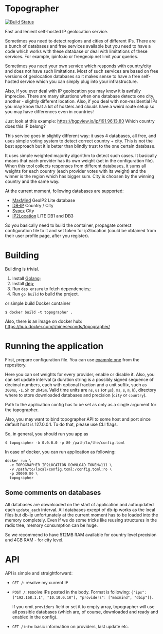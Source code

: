 Topographer
===========

[![Build Status](https://travis-ci.org/9seconds/topographer.svg?branch=master)](https://travis-ci.org/9seconds/topographer)

Fast and lenient self-hosted IP geolocation service.

Sometimes you need to detect regions and cities of different IPs. There
are a bunch of databases and free services available but you need to
have a code which works with these database or deal with limitations of
these services. For example, ipinfo.io or freegeoip.net limit your queries.

Sometimes you need your own service which responds with country/city
and does not have such limitations. Most of such services are based on
free versions of geolocation databases so it makes sense to have a free
self-hosted service which you can simply plug into your infrastructure.

Also, if you ever deal with IP geolocation you may know it is awfully
imprecise. There are many situations when one database detects one
city, another - slightly different location. Also, if you deal with
non-residential IPs you may know that a lot of hosters and clouds have a
weird route setup so you may have differences even in countries!

Just look at this example: https://bgpview.io/ip/191.96.13.80 Which
country does this IP belong?

This service goes in slightly different way: it uses 4 databases, all
free, and uses simple voting system to detect correct country + city.
This is not the best approach but it is better than blindly trust to the
one certain database.

It uses simple weighted majority algorithm to detect such cases. It
basically means that each provider has its own weight (set in the
configuration file). When this tool collects responses from different
databases, it sums all weights for each country (each provider votes
with its weight) and the winner is the region which has bigger sum. City
is choosen by the winning country and the same way.

At the current moment, following databases are supported:

* [MaxMind](https://www.maxmind.com) GeoIP2 Lite database
* [DB-IP](https://db-ip.com) Country / City
* [Sypex](https://sypexgeo.net) City
* [IP2Location](https://www.ip2location.com) LITE DB1 and DB3

So you basically need to build the container, propagate correct
configuration file to it and set token for ip2location (could be
obtained from their user profile page, after you register).


Building
========

Building is trivial.

1. Install [Golang](https://golang.org/doc/install);
2. Install [dep](https://golang.github.io/dep/docs/installation.html);
3. Run `dep ensure` to fetch dependencies;
4. Run `go build` to build the project.

or simple build Docker container

```shell
$ docker build -t topographer .
```

Also, there is an image on docker hub:
https://hub.docker.com/r/nineseconds/topographer/


Running the application
=======================

First, prepare configuration file. You can use
[example one](https://github.com/9seconds/topographer/blob/master/example.config.toml)
from the repository.

Here you can set weights for every provider, enable or disable it.
Also, you can set update interval (a duration string is a possibly
signed sequence of decimal numbers, each with optional fraction and a
unit suffix, such as `300ms`, `-1.5h` or `2h45m`. Valid time units are
`ns`, `us` (or `µs`), `ms`, `s`, `m`, `h`), directory where to store
downloaded databases and precision (`city` or `country`).

Path to the application config has to be set as only as a single
argument for the topographer.

Also, you may want to bind topographer API to some host and port since
default host is 127.0.0.1. To do that, please use CLI flags.

So, in general, you should run you app as

```shell
$ topographer -b 0.0.0.0 -p 80 /path/to/the/config.toml
```

In case of docker, you can run application as following:

```shell
docker run \
  -e TOPOGRAPHER_IP2LOCATION_DOWNLOAD_TOKEN=111 \
  -v /path/to/local/config.toml:/config.toml:ro \
  -p 20000:80 \
  topographer
```


Some comments on databases
--------------------------

All databases are downloaded on the start of application and autoupdated
each `update_each` interval. All databases except of db-ip works as the
local files but db-ip unfortunately at the current moment has to be
loaded into the memory completely. Even if we do some tricks like
reusing structures in the radix tree, memory consumption can be huge.

So we recommend to have 512MB RAM available for country level
precision and 4GB RAM - for city level.


API
===

API is simple and straightforward:

- `GET /`: resolve my current IP
- `POST /`: resolve IPs posted in the body. Format is following:
  `{"ips": ["192.168.1.1", "10.10.0.10"], "providers": ["maxmind", "dbip"]}`.

  If you omit `providers` field or set it to empty array, topographer
  will use all possible databases (which are, of course, downloaded and
  ready and enabled in the config).
- `GET /info`: basic information on providers, last update etc.
